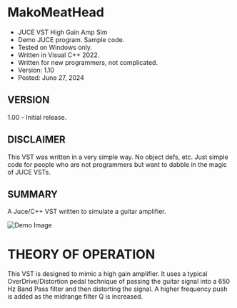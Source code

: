 # MakoMeatHead
* JUCE VST High Gain Amp Sim
* Demo JUCE program. Sample code.
* Tested on Windows only.
* Written in Visual C++ 2022.
* Written for new programmers, not complicated.
* Version: 1.10
* Posted: June 27, 2024

VERSION
------------------------------------------------------------------
1.00 - Initial release.

DISCLAIMER
------------------------------------------------------------------  
This VST was written in a very simple way. No object defs, etc. 
Just simple code for people who are not programmers but want to 
dabble in the magic of JUCE VSTs.

SUMMARY
------------------------------------------------------------------
A Juce/C++ VST written to simulate a guitar amplifier. 

![Demo Image](docs/assets/meatheaddemo.png)

# THEORY OF OPERATION<br />
This VST is designed to mimic a high gain amplifier. It uses
a typical OverDrive/Distortion pedal technique of passing the
guitar signal into a 650 Hz Band Pass filter and then distorting
the signal. A higher frequency push is added as the midrange filter Q is increased.<br />

